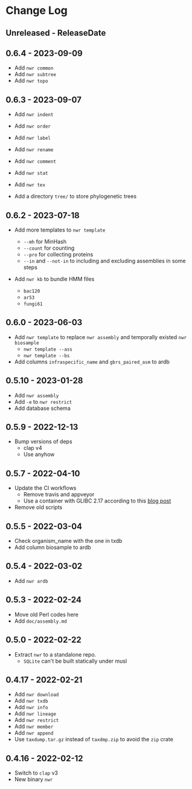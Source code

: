 # Change Log

## Unreleased - ReleaseDate

## 0.6.4 - 2023-09-09

* Add `nwr common`
* Add `nwr subtree`
* Add `nwr topo`

## 0.6.3 - 2023-09-07

* Add `nwr indent`
* Add `nwr order`
* Add `nwr label`
* Add `nwr rename`
* Add `nwr comment`
* Add `nwr stat`
* Add `nwr tex`

* Add a directory `tree/` to store phylogenetic trees

## 0.6.2 - 2023-07-18

* Add more templates to `nwr template`
    * `--mh` for MinHash
    * `--count` for counting
    * `--pro` for collecting proteins
    * `--in` and `--not-in` to including and excluding assemblies in some steps

* Add `nwr kb` to bundle HMM files
    * `bac120`
    * `ar53`
    * `fungi61`

## 0.6.0 - 2023-06-03

* Add `nwr template` to replace `nwr assembly` and temporally existed `nwr biosample`
    * `nwr template --ass`
    * `nwr template --bs`
* Add columns `infraspecific_name` and `gbrs_paired_asm` to ardb

## 0.5.10 - 2023-01-28

* Add `nwr assembly`
* Add `-e` to `nwr restrict`
* Add database schema

## 0.5.9 - 2022-12-13

* Bump versions of deps
    * clap v4
    * Use anyhow

## 0.5.7 - 2022-04-10

* Update the CI workflows
    * Remove travis and appveyor
    * Use a container with GLIBC 2.17 according to
      this [blog post](https://kobzol.github.io/rust/ci/2021/05/07/building-rust-binaries-in-ci-that-work-with-older-glibc.html)
* Remove old scripts

## 0.5.5 - 2022-03-04

* Check organism_name with the one in txdb
* Add column biosample to ardb

## 0.5.4 - 2022-03-02

* Add `nwr ardb`

## 0.5.3 - 2022-02-24

* Move old Perl codes here
* Add `doc/assembly.md`

## 0.5.0 - 2022-02-22

* Extract `nwr` to a standalone repo.
    * `SQLite` can't be built statically under musl

## 0.4.17 - 2022-02-21

* Add `nwr download`
* Add `nwr txdb`
* Add `nwr info`
* Add `nwr lineage`
* Add `nwr restrict`
* Add `nwr member`
* Add `nwr append`
* Use `taxdump.tar.gz` instead of `taxdmp.zip` to avoid the `zip` crate

## 0.4.16 - 2022-02-12

* Switch to `clap` v3
* New binary `nwr`
